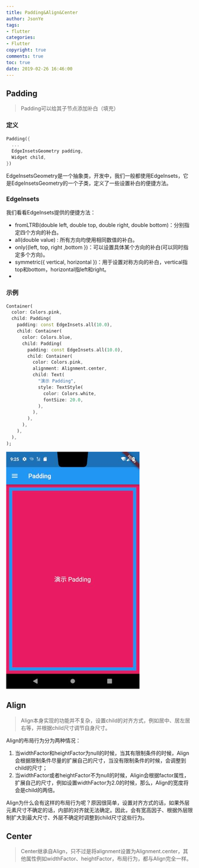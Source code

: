 ```yaml
---
title: Padding&Align&Center
author: JsonYe
tags:
- flutter
categories:
- Flutter
copyright: true
comments: true
toc: true
date: 2019-02-26 16:46:00   
---
```

## Padding
> Padding可以给其子节点添加补白（填充）
### 定义
```dart
Padding({
  ...
  EdgeInsetsGeometry padding,
  Widget child,
})
```
EdgeInsetsGeometry是一个抽象类，开发中，我们一般都使用EdgeInsets，它是EdgeInsetsGeometry的一个子类，定义了一些设置补白的便捷方法。
###  EdgeInsets
我们看看EdgeInsets提供的便捷方法：

- fromLTRB(double left, double top, double right, double bottom)：分别指定四个方向的补白。
- all(double value) : 所有方向均使用相同数值的补白。
- only({left, top, right ,bottom })：可以设置具体某个方向的补白(可以同时指定多个方向)。
- symmetric({ vertical, horizontal })：用于设置对称方向的补白，vertical指top和bottom，horizontal指left和right。
- 
### 示例
```dart
Container(
  color: Colors.pink,
  child: Padding(
    padding: const EdgeInsets.all(10.0),
    child: Container(
      color: Colors.blue,
      child: Padding(
        padding: const EdgeInsets.all(10.0),
        child: Container(
          color: Colors.pink,
          alignment: Alignment.center,
          child: Text(
            "演示 Padding",
            style: TextStyle(
              color: Colors.white,
              fontSize: 20.0,
            ),
          ),
        ),
      ),
    ),
  ),
);
```
![](../img/padding.jpg)

## Align
> Align本身实现的功能并不复杂，设置child的对齐方式，例如居中、居左居右等，并根据child尺寸调节自身尺寸。

Align的布局行为分为两种情况：

1. 当widthFactor和heightFactor为null的时候，当其有限制条件的时候，Align会根据限制条件尽量的扩展自己的尺寸，当没有限制条件的时候，会调整到child的尺寸；
2. 当widthFactor或者heightFactor不为null的时候，Aligin会根据factor属性，扩展自己的尺寸，例如设置widthFactor为2.0的时候，那么，Align的宽度将会是child的两倍。

Align为什么会有这样的布局行为呢？原因很简单，设置对齐方式的话，如果外层元素尺寸不确定的话，内部的对齐就无法确定。因此，会有宽高因子、根据外层限制扩大到最大尺寸、外层不确定时调整到child尺寸这些行为。

## Center
> Center继承自Align，只不过是将alignment设置为Alignment.center，其他属性例如widthFactor、heightFactor，布局行为，都与Align完全一样。